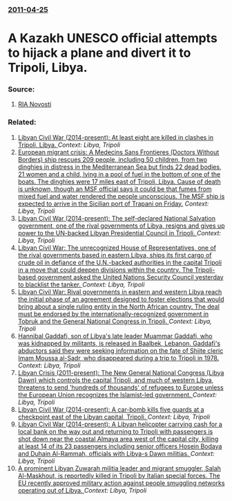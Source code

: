 ### [2011-04-25](/news/2011/04/25/index.md)

# A Kazakh UNESCO official attempts to hijack a plane and divert it to Tripoli, Libya. 




### Source:

1. [RIA Novosti](http://en.rian.ru/world/20110425/163688576.html)

### Related:

1. [Libyan Civil War (2014-present): At least eight are killed in clashes in Tripoli, Libya. ](/news/2016/12/2/libyan-civil-war-2014-present-at-least-eight-are-killed-in-clashes-in-tripoli-libya.md) _Context: Libya, Tripoli_
2. [European migrant crisis: A Medecins Sans Frontieres (Doctors Without Borders) ship rescues 209 people, including 50 children, from two dinghies in distress in the Mediterranean Sea but finds 22 dead bodies, 21 women and a child, lying in a pool of fuel in the bottom of one of the boats. The dinghies were 17 miles east of Tripoli, Libya. Cause of death is unknown, though an MSF official says it could be that fumes from mixed fuel and water rendered the people unconscious. The MSF ship is expected to arrive in the Sicilian port of Trapani on Friday.](/news/2016/07/20/european-migrant-crisis-a-ma-c-decins-sans-frontia-res-doctors-without-borders-ship-rescues-209-people-including-50-children-from-two-din.md) _Context: Libya, Tripoli_
3. [Libyan Civil War (2014-present): The self-declared National Salvation government, one of the rival governments of Libya, resigns and gives up power to the UN-backed Libyan Presidential Council in Tripoli. ](/news/2016/04/6/libyan-civil-war-2014-present-the-self-declared-national-salvation-government-one-of-the-rival-governments-of-libya-resigns-and-gives.md) _Context: Libya, Tripoli_
4. [Libyan Civil War: The unrecognized House of Representatives, one of the rival governments based in eastern Libya, ships its first cargo of crude oil in defiance of the U.N.-backed authorities in the capital Tripoli in a move that could deepen divisions within the country. The Tripoli-based government asked the United Nations Security Council yesterday to blacklist the tanker. ](/news/2016/04/27/libyan-civil-war-the-unrecognized-house-of-representatives-one-of-the-rival-governments-based-in-eastern-libya-ships-its-first-cargo-of-c.md) _Context: Libya, Tripoli_
5. [ Libyan Civil War: Rival governments in eastern and western Libya reach the initial phase of an agreement designed to foster elections that would bring about a single ruling entity in the North African country. The deal must be endorsed by the internationally-recognized government in Tobruk and the General National Congress in Tripoli. ](/news/2015/12/6/libyan-civil-war-rival-governments-in-eastern-and-western-libya-reach-the-initial-phase-of-an-agreement-designed-to-foster-elections-that.md) _Context: Libya, Tripoli_
6. [Hannibal Gaddafi, son of Libya's late leader Muammar Gaddafi, who was kidnapped by militants, is released in Baalbek, Lebanon. Gaddafi's abductors said they were seeking information on the fate of Shiite cleric Imam Moussa al-Sadr, who disappeared during a trip to Tripoli in 1978. ](/news/2015/12/11/hannibal-gaddafi-son-of-libya-s-late-leader-muammar-gaddafi-who-was-kidnapped-by-militants-is-released-in-baalbek-lebanon-gaddafi-s-abd.md) _Context: Libya, Tripoli_
7. [Libyan Crisis (2011-present): The New General National Congress (Libya Dawn) which controls the capital Tripoli, and much of western Libya, threatens to send 'hundreds of thousands' of refugees to Europe unless the European Union recognizes the Islamist-led government. ](/news/2015/11/3/libyan-crisis-2011-present-the-new-general-national-congress-libya-dawn-which-controls-the-capital-tripoli-and-much-of-western-libya.md) _Context: Libya, Tripoli_
8. [Libyan Civil War (2014-present): A car-bomb kills five guards at a checkpoint east of the Libyan capital, Tripoli. ](/news/2015/11/24/libyan-civil-war-2014-present-a-car-bomb-kills-five-guards-at-a-checkpoint-east-of-the-libyan-capital-tripoli.md) _Context: Libya, Tripoli_
9. [Libyan Civil War (2014-present): A Libyan helicopter carrying cash for a local bank on the way out and returning to Tripoli with passengers is shot down near the coastal Almaya area west of the capital city, killing at least 14 of its 23 passengers including senior officers Hosein Bodaya and Duhain Al-Rammah, officials with Libya-s Dawn militias. ](/news/2015/10/27/libyan-civil-war-2014-present-a-libyan-helicopter-carrying-cash-for-a-local-bank-on-the-way-out-and-returning-to-tripoli-with-passenger.md) _Context: Libya, Tripoli_
10. [A prominent Libyan Zuwarah militia leader and migrant smuggler, Salah Al-Maskhout, is reportedly killed in Tripoli by Italian special forces. The EU recently approved military action against people smuggling networks operating out of Libya. ](/news/2015/09/26/a-prominent-libyan-zuwarah-militia-leader-and-migrant-smuggler-salah-al-maskhout-is-reportedly-killed-in-tripoli-by-italian-special-forces.md) _Context: Libya, Tripoli_
